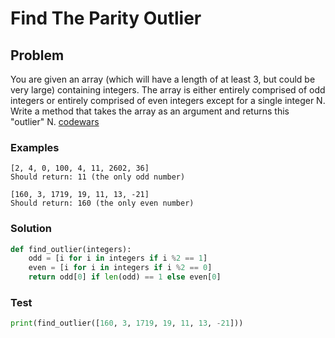 # Find The Parity Outlier
## Problem
You are given an array (which will have a length of at least 3, but could be very large) containing integers. The array is either entirely comprised of odd integers or entirely comprised of even integers except for a single integer N. Write a method that takes the array as an argument and returns this "outlier" N.
[codewars](https://www.codewars.com/kata/5526fc09a1bbd946250002dc)

### Examples
```
[2, 4, 0, 100, 4, 11, 2602, 36]
Should return: 11 (the only odd number)

[160, 3, 1719, 19, 11, 13, -21]
Should return: 160 (the only even number)
```

### Solution
```python
def find_outlier(integers):
    odd = [i for i in integers if i %2 == 1]
    even = [i for i in integers if i %2 == 0]
    return odd[0] if len(odd) == 1 else even[0]
```

### Test
```python
print(find_outlier([160, 3, 1719, 19, 11, 13, -21]))
```
